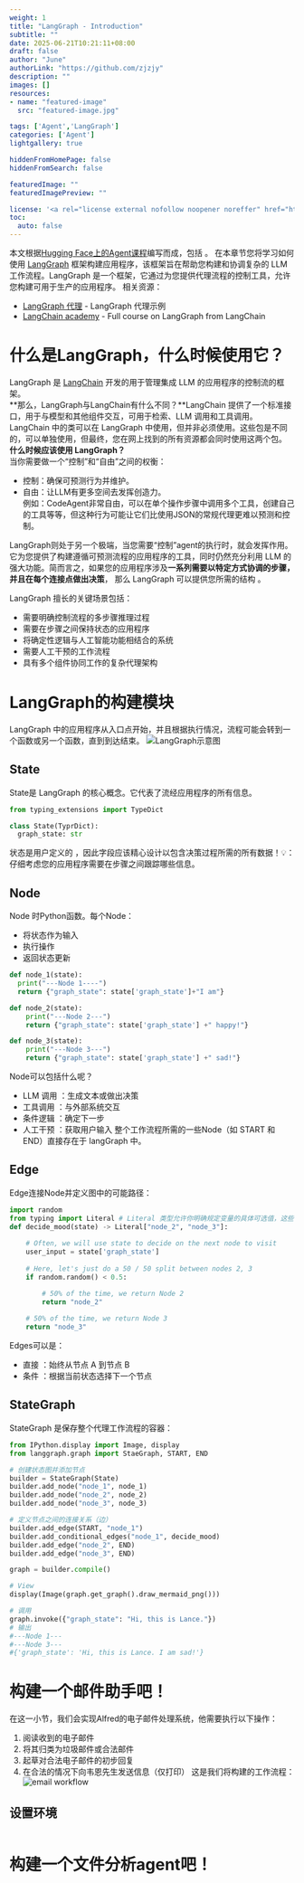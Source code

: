 ```yaml
---
weight: 1
title: "LangGraph - Introduction"
subtitle: ""
date: 2025-06-21T10:21:11+08:00
draft: false
author: "June"
authorLink: "https://github.com/zjzjy"
description: ""
images: []
resources:
- name: "featured-image"
  src: "featured-image.jpg"

tags: ['Agent','LangGraph']
categories: ['Agent']
lightgallery: true

hiddenFromHomePage: false
hiddenFromSearch: false

featuredImage: ""
featuredImagePreview: ""

license: '<a rel="license external nofollow noopener noreffer" href="https://creativecommons.org/licenses/by-nc/4.0/" target="_blank">CC BY-NC 4.0</a>'
toc:
  auto: false
---
```

本文根据[Hugging Face上的Agent课程](https://huggingface.co/learn/agents-course/unit2/langgraph/introduction)编写而成，包括        。
在本章节您将学习如何使用 [LangGraph](https://github.com/langchain-ai/langgraph) 框架构建应用程序，该框架旨在帮助您构建和协调复杂的 LLM 工作流程。LangGraph 是一个框架，它通过为您提供代理流程的控制工具，允许您构建可用于生产的应用程序。
相关资源：
- [LangGraph 代理](https://langchain-ai.github.io/langgraph/) - LangGraph 代理示例
- [LangChain academy](https://academy.langchain.com/courses/intro-to-langgraph) - Full course on LangGraph from LangChain
# 什么是LangGraph，什么时候使用它？
LangGraph 是 [LangChain](https://www.langchain.com/) 开发的用于管理集成 LLM 的应用程序的控制流的框架。  
**那么，LangGraph与LangChain有什么不同？**LangChain 提供了一个标准接口，用于与模型和其他组件交互，可用于检索、LLM 调用和工具调用。LangChain 中的类可以在 LangGraph 中使用，但并非必须使用。这些包是不同的，可以单独使用，但最终，您在网上找到的所有资源都会同时使用这两个包。  
**什么时候应该使用 LangGraph？**  
当你需要做一个“控制”和“自由”之间的权衡：
- 控制：确保可预测行为并维护。
- 自由：让LLM有更多空间去发挥创造力。  
例如：CodeAgent非常自由，可以在单个操作步骤中调用多个工具，创建自己的工具等等，但这种行为可能让它们比使用JSON的常规代理更难以预测和控制。  

LangGraph则处于另一个极端，当您需要“控制”agent的执行时，就会发挥作用。它为您提供了构建遵循可预测流程的应用程序的工具，同时仍然充分利用 LLM 的强大功能。简而言之，如果您的应用程序涉及**一系列需要以特定方式协调的步骤，并且在每个连接点做出决策**， 那么 LangGraph 可以提供您所需的结构 。

LangGraph 擅长的关键场景包括：
- 需要明确控制流程的多步骤推理过程
- 需要在步骤之间保持状态的应用程序
- 将确定性逻辑与人工智能功能相结合的系统
- 需要人工干预的工作流程
- 具有多个组件协同工作的复杂代理架构
# LangGraph的构建模块
LangGraph 中的应用程序从入口点开始，并且根据执行情况，流程可能会转到一个函数或另一个函数，直到到达结束。
![LangGraph示意图](/assets/images/langgraph_node.png)
## State
State是 LangGraph 的核心概念。它代表了流经应用程序的所有信息。
```python
from typing_extensions import TypeDict

class State(TyprDict):
  graph_state: str
```
状态是用户定义的 ，因此字段应该精心设计以包含决策过程所需的所有数据！💡： 仔细考虑您的应用程序需要在步骤之间跟踪哪些信息。
## Node
Node 时Python函数。每个Node：
- 将状态作为输入
- 执行操作
- 返回状态更新
```python
def node_1(state):
  print("---Node 1----")
  return {"graph_state": state['graph_state']+"I am"}

def node_2(state):
    print("---Node 2---")
    return {"graph_state": state['graph_state'] +" happy!"}

def node_3(state):
    print("---Node 3---")
    return {"graph_state": state['graph_state'] +" sad!"}
```
Node可以包括什么呢？
- LLM 调用 ：生成文本或做出决策
- 工具调用 ：与外部系统交互
- 条件逻辑 ：确定下一步
- 人工干预 ：获取用户输入
整个工作流程所需的一些Node（如 START 和 END）直接存在于 langGraph 中。

## Edge
Edge连接Node并定义图中的可能路径：
```python
import random
from typing import Literal # Literal 类型允许你明确规定变量的具体可选值，这些值可以是字符串、整数、布尔值等不可变类型。
def decide_mood(state) -> Literal["node_2", "node_3"]:
    
    # Often, we will use state to decide on the next node to visit
    user_input = state['graph_state'] 
    
    # Here, let's just do a 50 / 50 split between nodes 2, 3
    if random.random() < 0.5:

        # 50% of the time, we return Node 2
        return "node_2"
    
    # 50% of the time, we return Node 3
    return "node_3"
```
Edges可以是：
- 直接 ：始终从节点 A 到节点 B
- 条件 ：根据当前状态选择下一个节点

## StateGraph
StateGraph 是保存整个代理工作流程的容器：
```python
from IPython.display import Image, display
from langgraph.graph import StaeGraph, START, END

# 创建状态图并添加节点
builder = StateGraph(State)
builder.add_node("node_1", node_1)
builder.add_node("node_2", node_2)
builder.add_node("node_3", node_3)

# 定义节点之间的连接关系（边）
builder.add_edge(START, "node_1")
builder.add_conditional_edges("node_1", decide_mood)
builder.add_edge("node_2", END)
builder.add_edge("node_3", END)

graph = builder.compile()

# View
display(Image(graph.get_graph().draw_mermaid_png()))

# 调用
graph.invoke({"graph_state": "Hi, this is Lance."})
# 输出
#---Node 1---
#---Node 3---
#{'graph_state': 'Hi, this is Lance. I am sad!'}
```
# 构建一个邮件助手吧！
在这一小节，我们会实现Alfred的电子邮件处理系统，他需要执行以下操作：
1. 阅读收到的电子邮件
2. 将其归类为垃圾邮件或合法邮件
3. 起草对合法电子邮件的初步回复
4. 在合法的情况下向韦恩先生发送信息（仅打印）
这是我们将构建的工作流程：
![email workflow](/assets/images/langgraph_email.png)
## 设置环境
```python

```
# 构建一个文件分析agent吧！

